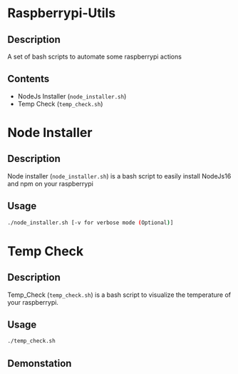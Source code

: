 # Raspberrypi-Utils

## Description

A set of bash scripts to automate some raspberrypi actions

## Contents

- NodeJs Installer (`node_installer.sh`)
- Temp Check (`temp_check.sh`)

# Node Installer

## Description

Node installer (`node_installer.sh`) is a bash script to easily install NodeJs16 and npm on your raspberrypi

## Usage

```bash
./node_installer.sh [-v for verbose mode (Optional)]
```

# Temp Check

## Description

Temp_Check (`temp_check.sh`) is a bash script to visualize the temperature of your raspberrypi.

## Usage

```bash
./temp_check.sh
```

## Demonstation
